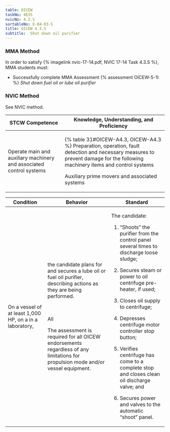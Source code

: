 ```yaml
---
table: OICEW
taskNo: 4E3S
nvicNo: 4.3.S 
sortableNo: E-04-03-S
title: OICEW 4.3.S 
subtitle:  Shut down oil purifier
---
```



### MMA Method

In order to satisfy  {% imagelink nvic-17-14.pdf, NVIC 17-14 Task 4.3.S %}, MMA students must:

* Successfully complete MMA Assessment {% assessment OICEW-5-1I %} *Shut down fuel oil or lube oil purifier*


### NVIC Method

<a onclick="togglevisibility('nvic_methods')" >See NVIC method.</a>

<div id='nvic_methods' class='hide'>

<table>
<thead>
<tr>
<th class='forty'> STCW Competence </th>
<th class='sixty'> Knowledge, Understanding, and Proficiency </th>
</tr>
</thead>




<tbody>
<tr><td markdown='1'>

Operate main and auxiliary machinery and associated control systems

</td><td markdown='1'>

{% table 31#OICEW-A4.3, OICEW-A4.3 %} Preparation, operation, fault detection and necessary measures to prevent damage for the following machinery items and control systems 

Auxiliary prime movers and associated systems

</td></tr>


</tbody>
</table>


<table>
<thead>
<tr><th class='twenty'>  Condition </th><th class='twenty'> Behavior </th><th  class='sixty'>Standard </th></tr>
</thead>
<tbody >



<tr><td markdown='1'>

On a vessel of at least 1,000 HP, on a in a laboratory,

</td><td markdown='1'>

the candidate plans for and secures a lube oil or fuel oil purifier, describing actions as they are being performed.

<br>

<div class="tooltip" markdown='1'>

All

The assessment is required for all OICEW endorsements regardless of any limitations for propulsion mode and/or vessel equipment.

</div>


</td><td markdown='1'>

The candidate:

1. “Shoots” the purifier from the control panel several times to discharge loose sludge;

2. Secures steam or power to oil centrifuge pre-heater, if used;

3. Closes oil supply to centrifuge;

4. Depresses centrifuge motor controller stop button;

5. Verifies centrifuge has come to a complete stop and closes clean oil discharge valve; and

6. Secures power and valves to the automatic “shoot” panel.

</td></tr>
</tbody>
</table>
</div>
